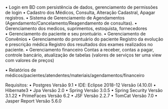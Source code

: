 




•	Login em BD com persistência de dados, gerenciamento de permissões de login
•	Cadastro dos Médicos, Consulta, Alteração Cadastral, Apagar registros.
•	Sistema de Gerenciamento de Agendamentos (Agendamento/Cancelamento/Reagendamento de consultas).
•	Gerenciamento dos medicos, suprimentos, estoquista, fornecedores  
•	Gerenciamento do paciente e seu prontuário. 
•	Gerenciamento de Convênios
•	Gerenciamento do prontuário do paciente
	  Registro da evolução e prescrição médica
	  Registro dos resultados dos exames realizados no paciente.
•	Gerenciamento financeiro
	  Contas a receber, contas a pagar, controle bancário, atualização de tabelas (valores de serviços ter uma view com valores de preços)

•	Relatórios de médicos/pacientes/atendentes/materiais/agendamentos/financeiro

Requisitos:
•	Postgres Versão 9.1
•	IDE: Eclipse 2018-12  Versão  (4.10.0)
•	Hibernate3
•	Jpa Versão 2.0
•	Spring Versão 3.0.5
•	Spring Security Versão 3.1.22
•	PrimeFaces  Versão 6.2
•	JSF Versão 2.2.7
•	TomCat Versão 7.0
•	Jasper Report Versão 5.6.0
